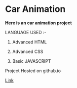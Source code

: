# Car Animation 

**Here is an car animation project**

LANGUAGE USED :-

1. Advanced HTML

2. Advanced CSS 

3. Basic JAVASCRIPT

Project Hosted on github.io

[Link](arjuntaliyan.github.io/caranimation.github.io/)



